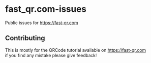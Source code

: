 # fast_qr.com-issues
Public issues for https://fast-qr.com

## Contributing
This is mostly for the QRCode tutorial available on https://fast-qr.com \
if you find any mistake please give feedback!
